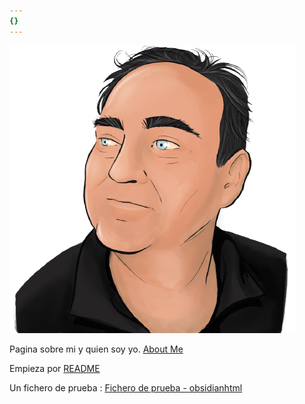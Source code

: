 ```yaml
---
{}
---
```

   
![](assets/yomismo.png)   
   
Pagina sobre mi y quien soy yo. [About Me](./about/About%20Me.md)   
   
Empieza por [README](./README.md)   
   
Un fichero de prueba : [Fichero de prueba - obsidianhtml](./Prueba/Fichero%20de%20prueba%20-%20obsidianhtml.md)